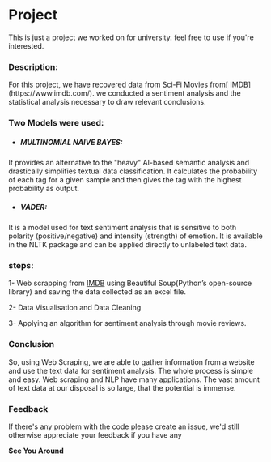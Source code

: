 <h1>Project</h1>
This is just a project we worked on for university. 
feel free to use if you're interested.

<h3>Description:</h3>
For this project, we have recovered data from Sci-Fi Movies from[ IMDB](https://www.imdb.com/).
we conducted a sentiment analysis and the statistical analysis necessary to draw relevant conclusions.
<h3>Two Models were used:</h3>


- <h5>MULTINOMIAL NAIVE BAYES:</h5>
It provides an alternative to the "heavy" 
AI-based semantic analysis and drastically simplifies textual data classification.
It calculates the probability of each tag for a given sample and then gives the tag with the highest 
probability as output.


- <h5>VADER:</h5>
It is a model used for text sentiment analysis that is sensitive to both polarity (positive/negative) and intensity (strength) of emotion. It is available in the NLTK package and can be applied directly to unlabeled text data.




<h3>steps:</h3>

1- Web scrapping from [IMDB](https://www.imdb.com/) using Beautiful Soup(Python’s open-source library)
and saving the data collected as an excel file.


2- Data Visualisation and Data Cleaning 


3- Applying an algorithm for sentiment analysis through movie reviews. 

<h3>Conclusion</h3>

So, using Web Scraping, we are able to gather information from a website and use the text data for sentiment analysis.
The whole process is simple and easy. Web scraping and NLP have many applications. The vast amount of text data at our 
disposal is so large, that the potential is immense.
  
  
<h3>Feedback</h3>  
  
If there's any problem with the code please create an issue, we'd still
otherwise appreciate your feedback if you have any



**See You Around**

